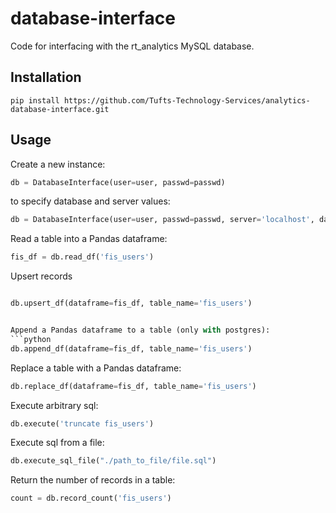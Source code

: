 # database-interface

Code for interfacing with the rt_analytics MySQL database.

## Installation

```
pip install https://github.com/Tufts-Technology-Services/analytics-database-interface.git

```

## Usage

Create a new instance:

```python
db = DatabaseInterface(user=user, passwd=passwd)
```

to specify database and server values:
```python
db = DatabaseInterface(user=user, passwd=passwd, server='localhost', database='rt_analytics', flavor='postgres')  # defaults shown
```


Read a table into a Pandas dataframe:
```python
fis_df = db.read_df('fis_users')
```

Upsert records
```python

db.upsert_df(dataframe=fis_df, table_name='fis_users')


Append a Pandas dataframe to a table (only with postgres):
```python
db.append_df(dataframe=fis_df, table_name='fis_users')

```

Replace a table with a Pandas dataframe:
```python
db.replace_df(dataframe=fis_df, table_name='fis_users')

```

Execute arbitrary sql:
```python
db.execute('truncate fis_users')
```

Execute sql from a file:
```python
db.execute_sql_file("./path_to_file/file.sql")
```

Return the number of records in a table:
```python
count = db.record_count('fis_users')
```


```



